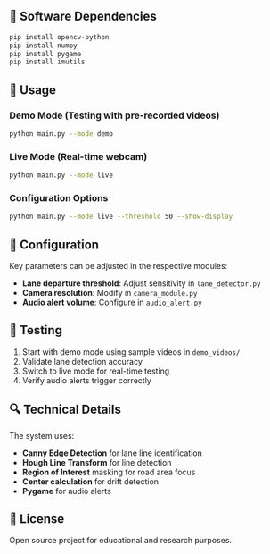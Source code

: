 
## 🧰 Software Dependencies

```bash
pip install opencv-python
pip install numpy
pip install pygame
pip install imutils
```


## 🚀 Usage

### Demo Mode (Testing with pre-recorded videos)
```bash
python main.py --mode demo
```

### Live Mode (Real-time webcam)
```bash
python main.py --mode live
```

### Configuration Options
```bash
python main.py --mode live --threshold 50 --show-display
```

## 🔧 Configuration

Key parameters can be adjusted in the respective modules:

- **Lane departure threshold**: Adjust sensitivity in `lane_detector.py`
- **Camera resolution**: Modify in `camera_module.py`
- **Audio alert volume**: Configure in `audio_alert.py`

## 🧪 Testing

1. Start with demo mode using sample videos in `demo_videos/`
2. Validate lane detection accuracy
3. Switch to live mode for real-time testing
4. Verify audio alerts trigger correctly


## 🔍 Technical Details

The system uses:
- **Canny Edge Detection** for lane line identification
- **Hough Line Transform** for line detection
- **Region of Interest** masking for road area focus
- **Center calculation** for drift detection
- **Pygame** for audio alerts

## 📝 License

Open source project for educational and research purposes. 
